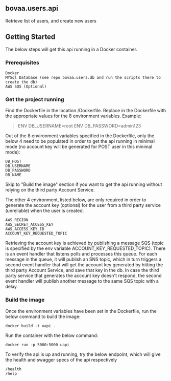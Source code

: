 ## bovaa.users.api
Retrieve list of users, and create new users

## Getting Started
The below steps will get this api running in a Docker container.

### Prerequisites
```
Docker
MYSql Database (see repo bovaa.users.db and run the scripts there to create the db)
AWS SQS (Optional)
```

### Get the project running
Find the Dockerfile in the location /Dockerfile.
Replace <dummy> in the Dockerfile with the appropriate values for the 8 environment variables.
Example:
>ENV DB_USERNAME=root
>ENV DB_PASSWORD=admin123

Out of the 8 environment variables specified in the Dockerfile, only the below 4 need to be populated in order to get the api running in minimal mode (no account key will be generated for POST user in this minimal mode):
```
DB_HOST
DB_USERNAME
DB_PASSWORD
DB_NAME
```
Skip to "Build the image" section if you want to get the api running without relying on the third party Account Service.

The other 4 environment, listed below, are only required in order to generate the account key (optional) for the user from a third party service (unreliable) when the user is created.
```
AWS_REGION
AWS_SECRET_ACCESS_KEY
AWS_ACCESS_KEY_ID
ACCOUNT_KEY_REQUESTED_TOPIC
```
Retrieving the account key is achieved by publishing a message SQS (topic is specified by the env variable ACCOUNT_KEY_REQUESTED_TOPIC). There is an event handler that listens polls and processes this queue. For each message in the queue, it will publish an SNS topic, which in turn triggers a second event handler that will get the account key generated by hitting the third party Account Service, and save that key in the db. In case the third party service that generates the account key doesn't respond, the second event handler will publish another message to the same SQS topic with a delay.

### Build the image

Once the environment variables have been set in the Dockerfile, run the below command to build the image:
```
docker build -t uapi .
```
Run the container with the below command:
```
docker run -p 5000:5000 uapi
```

To verify the api is up and running, try the below endpoint, which will give the health and swagger specs of the api respectively
```
/health
/help
```